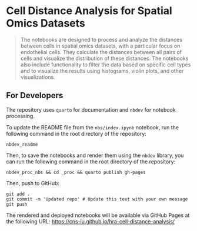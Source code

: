 # Cell Distance Analysis for Spatial Omics Datasets


<!-- WARNING: THIS FILE WAS AUTOGENERATED! DO NOT EDIT! -->

> The notebooks are designed to process and analyze the distances
> between cells in spatial omics datasets, with a particular focus on
> endothelial cells. They calculate the distances between all pairs of
> cells and visualize the distribution of these distances. The notebooks
> also include functionality to filter the data based on specific cell
> types and to visualize the results using histograms, violin plots, and
> other visualizations.

## For Developers

The repository uses `quarto` for documentation and `nbdev` for notebook
processing.

To update the README file from the `nbs/index.ipynb` notebook, run the
following command in the root directory of the repository:

    nbdev_readme

Then, to save the notebooks and render them using the `nbdev` library,
you can run the following command in the root directory of the
repository:

    nbdev_proc_nbs && cd _proc && quarto publish gh-pages

Then, push to GitHub:

    git add .
    git commit -m 'Updated repo' # Update this text with your own message
    git push

The rendered and deployed notebooks will be available via GitHub Pages
at the following URL:
https://cns-iu.github.io/hra-cell-distance-analysis/
